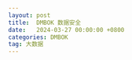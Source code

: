 ```yaml
---
layout: post
title:  DMBOK 数据安全
date:   2024-03-27 00:00:00 +0800
categories: DMBOK
tag: 大数据
---
```



